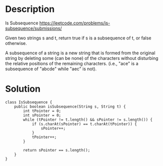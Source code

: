 # Description

Is Subsequence 
https://leetcode.com/problems/is-subsequence/submissions/

Given two strings s and t, return true if s is a subsequence of t, or false otherwise.

A subsequence of a string is a new string that is formed from the original string by deleting some (can be none) of the characters without disturbing the relative positions of the remaining characters. (i.e., "ace" is a subsequence of "abcde" while "aec" is not).

# Solution
```
class IsSubsequence {
    public boolean isSubsequence(String s, String t) {
        int tPointer = 0;
        int sPointer = 0;
        while (tPointer != t.length() && sPointer != s.length()) {
            if (s.charAt(sPointer) == t.charAt(tPointer)) {
                sPointer++;
            }
            tPointer++;
        }

        return sPointer == s.length();
    }
}
```
